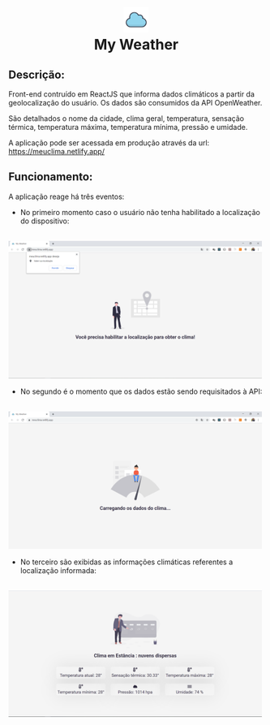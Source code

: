
<h1 align="center">
    <img src="./src/assets/nuvem.png" width="50px">
    <br/>My Weather
</h1>

## Descrição:
<p>
Front-end contruído em ReactJS que informa dados climáticos a partir da geolocalização do usuário. Os dados são consumidos da API OpenWeather.
</p>
<p>
São detalhados o nome da cidade, clima geral, temperatura, sensação térmica, temperatura máxima, temperatura mínima, pressão e umidade.
</p>

A aplicação pode ser acessada em produção através da url:
<a href="https://meuclima.netlify.app/" target="_blank">https://meuclima.netlify.app/</a>

## Funcionamento:

A aplicação reage há três eventos:
- No primeiro momento caso o usuário não tenha habilitado a localização do dispositivo:
<br/>
<img src="./src/assets/localização.PNG" width="500px">


- No segundo é o momento que os dados estão sendo requisitados à API:
<br/>
<img src="./src/assets/carregando.PNG" width="500px">

- No terceiro são exibidas as informações climáticas referentes a localização informada:
<br/>
<img src="./src/assets/inicial.PNG" width="500px">




